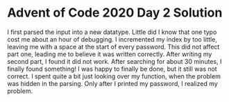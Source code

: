# Advent of Code 2020 Day 2 Solution
I first parsed the input into a new datatype. Little did I know that one typo cost me about an hour of debugging. I incremented my index by too little, leaving me with a space at the start of every password. This did not affect part one, leading me to believe it was written correctly. After writing my second part, I found it did not work. After searching for about 30 minutes, I finally found something! I was happy to finally be done, but it still was not correct. I spent quite a bit just looking over my function, when the problem was hidden in the parsing. Only after I printed my password, I realized my problem.  